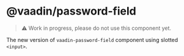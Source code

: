 # @vaadin/password-field

> ⚠️ Work in progress, please do not use this component yet.

The new version of `vaadin-password-field` component using slotted `<input>`.
